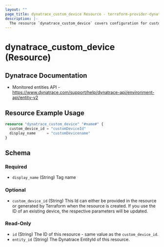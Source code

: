 ```yaml
---
layout: ""
page_title: dynatrace_custom_device Resource - terraform-provider-dynatrace"
description: |-
  The resource `dynatrace_custom_device` covers configuration for custom devices
---
```


# dynatrace_custom_device (Resource)

## Dynatrace Documentation

- Monitored entities API - https://www.dynatrace.com/support/help/dynatrace-api/environment-api/entity-v2 


## Resource Example Usage

```terraform
resource "dynatrace_custom_device" "#name#" {
  custom_device_id = "customDeviceId"
  display_name     = "customDevicename"
}
```
<!-- schema generated by tfplugindocs -->
## Schema

### Required

- `display_name` (String) Tag name

### Optional

- `custom_device_id` (String) This Id can either be provided in the resource or generated by Terraform when the resource is created. If you use the ID of an existing device, the respective parameters will be updated.

### Read-Only

- `id` (String) The ID of this resource - same value as the `custom_device_id`.
- `entity_id` (String) The Dynatrace EntityId of this resource.

